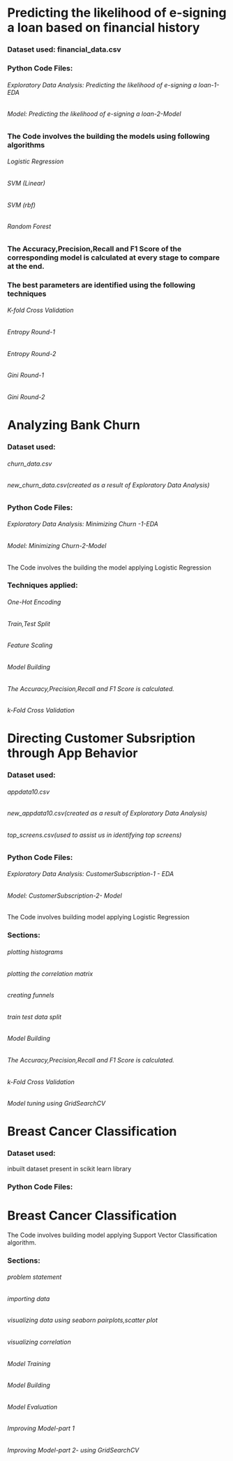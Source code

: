 # Predicting the likelihood of e-signing a loan based on financial history

### Dataset used: financial_data.csv

### Python Code Files:
###### Exploratory Data Analysis: Predicting the likelihood of e-signing a loan-1-EDA
###### Model: Predicting the likelihood of e-signing a loan-2-Model

### The Code involves the building the models using following algorithms
###### Logistic Regression
###### SVM (Linear)
###### SVM (rbf)
###### Random Forest

### The Accuracy,Precision,Recall and F1 Score of the corresponding model is calculated at every stage to compare at the end.

### The best parameters are identified using the following techniques
###### K-fold Cross Validation
###### Entropy Round-1
###### Entropy Round-2
###### Gini Round-1
###### Gini Round-2


# Analyzing Bank Churn

### Dataset used: 
###### churn_data.csv
###### new_churn_data.csv(created as a result of Exploratory Data Analysis)

### Python Code Files:
###### Exploratory Data Analysis: Minimizing Churn -1-EDA
###### Model: Minimizing Churn-2-Model

The Code involves the building the model applying Logistic Regression

### Techniques applied:
###### One-Hot Encoding
###### Train,Test Split
###### Feature Scaling
###### Model Building
###### The Accuracy,Precision,Recall and F1 Score is calculated.
###### k-Fold Cross Validation

# Directing Customer Subsription through App Behavior

### Dataset used: 
###### appdata10.csv
###### new_appdata10.csv(created as a result of Exploratory Data Analysis)
###### top_screens.csv(used to assist us in identifying top screens)

### Python Code Files:
###### Exploratory Data Analysis: CustomerSubscription-1 - EDA
###### Model: CustomerSubscription-2- Model

The Code involves building model applying Logistic Regression

### Sections:
###### plotting histograms
###### plotting the correlation matrix
###### creating funnels
###### train test data split
###### Model Building
###### The Accuracy,Precision,Recall and F1 Score is calculated.
###### k-Fold Cross Validation
###### Model tuning using GridSearchCV

# Breast Cancer Classification

### Dataset used: 
inbuilt dataset present in scikit learn library

### Python Code Files:

# Breast Cancer Classification

The Code involves building model applying Support Vector Classification algorithm.

### Sections:
###### problem statement
###### importing data
###### visualizing data using seaborn pairplots,scatter plot
###### visualizing correlation
###### Model Training
###### Model Building
###### Model Evaluation
###### Improving Model-part 1
###### Improving Model-part 2- using GridSearchCV
